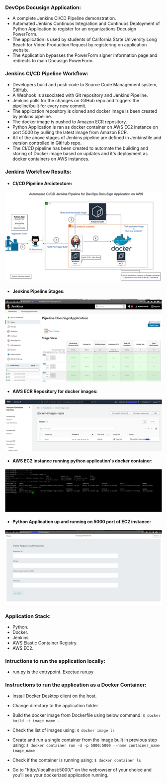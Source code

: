 ### DevOps Docusign Application:

- A complete Jenkins CI/CD Pipeline demonstration.
- Automated Jenkins Continuos Integration and Continuos Deployment of Python Application to register for an organizations Docusign PowerForm.
- The application is used by students of California State University Long Beach for Video Production Request by registering on application website.
- The Application bypasses the PowerForm signer Information page and redirects to main Docusign PowerForm.

### Jenkins CI/CD Pipeline Workflow:
- Developers build and push code to Source Code Management system, GitHub.
- A Webhook is associated with Git repository and Jenkins Pipeline.
- Jenkins polls for the changes on GitHub repo and triggers the pipeline/built for every new commit.
- The application repository is cloned and docker image is been created by jenkins pipeline.
- The docker image is pushed to Amazon ECR repository.
- Python Application is ran as docker container on AWS EC2 instance on port 5000 by pulling the latest image from Amazon ECR.
- All of the above stages of Jenkins pipeline are defined in Jenkinsfile and version controlled in GitHub repo.
- The CI/CD pipeline has been created to automate the building and storing of Docker image based on updates and it's deployment as docker containers on AWS instances.

### Jenkins Workflow Results:
- #### CI/CD Pipeline Arcictecture:

![CICD_DevOps_Pipeline](https://github.com/roshangardi/DevOps-Docusign-Application/blob/master/Images/CICD_DevOps_Pipeline.png?raw=true)

- #### Jenkins Pipeline Stages:

![Pipeline_Stages](https://github.com/roshangardi/DevOps-Docusign-Application/blob/master/Images/PipelineJobOverview.png?raw=true)

- #### AWS ECR Repository for docker images:

![AWS_ECR_Repository](https://github.com/roshangardi/DevOps-Docusign-Application/blob/master/Images/AWS_ECR_Image_Repo.png?raw=true)

- #### AWS EC2 instance running python application's docker container:

![AWS_EC2_Docker](https://github.com/roshangardi/DevOps-Docusign-Application/blob/master/Images/Runningdockercontainer.png?raw=true)

- #### Python Application up and running on 5000 port of EC2 instance:

![Python_App_on_Docker](https://github.com/roshangardi/DevOps-Docusign-Application/blob/master/Images/DockerContainerApp.png?raw=true)

### Application Stack:
- Python.
- Docker.
- Jenkins
- AWS Elastic Container Registry.
- AWS EC2.

### Intructions to run the application locally:
- run.py is the entrypoint. Exectue run.py

### Instructions to run the application as a Docker Container:
- Install Docker Desktop client on the host.
- Change directory to the application folder
- Build the docker image from Dockerfile using below command:
`$ docker build -t image_name .`

- Check the list of images using:
`$ docker image ls`

- Create and run a single container from the image built in previous step using:
`$ docker container run -d -p 5000:5000 --name container_name image_name`

- Check if the container is running using:
`$ docker container ls`

- Go to "http://localhost:5000/" on the webrowser of your choice and you'll see your dockerized application running.
